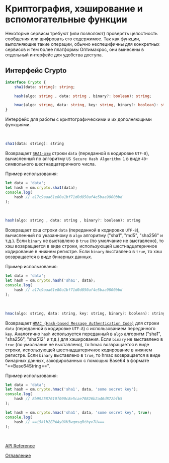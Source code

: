 # Криптография, хэширование и вспомогательные функции

Некоторые сервисы требуют (или позволяют) проверять целостность сообщения или шифровать его содержимое. Так как функции, выполняющие такие операции, обычно неспецифичны для конкретных сервисов и тем более платформы Оптимакрос, они вынесены в отдельный интерфейс для удобства доступа.

## Интерфейс Crypto<a name="crypto"></a>
```ts
interface Crypto {
	sha1(data: string): string;

	hash(algo: string , data: string , binary?: boolean): string;

	hmac(algo: string, data: string, key: string, binary?: boolean): string;
}
```
Интерфейс для работы с криптографическими и их дополняющими функциями.

&nbsp;

```js
sha1(data: string): string
```
Возвращает [`SHA1-хэш`](https://en.wikipedia.org/wiki/SHA-1) строки `data` (переданной в кодировке `UTF-8`), вычисленный по алгоритму `US Secure Hash Algorithm 1` в виде `40`-символьного шестнадцатеричного числа.

Пример использования:

```js
let data = 'data';
let hash = om.crypto.sha1(data);
console.log(
    hash // a17c9aaa61e80a1bf71d0d850af4e5baa9800bbd
);
```

&nbsp;

```js
hash(algo: string , data: string , binary?: boolean): string
```
Возвращает хэш строки `data` (переданной в кодировке `UTF-8`), вычисленный по указанному в `algo` алгоритму ("sha1", "md5", "sha256" и т.д.).
Если `binary` не выставлено в `true` (по умолчание не выставлено), то хэш возвращается в виде строки, использующей шестнадцатеричное кодирование в нижнем регистре.
Если `binary` выставлено в `true`, то хэш возвращается в виде бинарных данных.

Пример использования:

```js
let data = 'data';
let hash = om.crypto.hash('sha1', data);
console.log(
    hash // a17c9aaa61e80a1bf71d0d850af4e5baa9800bbd
);
```

&nbsp;

```js
hmac(algo: string, data: string, key: string, binary?: boolean): string
```
Возвращает [`HMAC (Hash-based Message Authentication Code)`](https://ru.wikipedia.org/wiki/HMAC) для строки `data` (переданной в кодировке `UTF-8`) с использованием переданного `key`. Аналогично `hash` используется переданный в `algo` алгоритм ("sha1", "sha256", "sha512" и т.д.) для хэширования.
Если `binary` не выставлено в `true` (по умолчание не выставлено), то hmac возвращается в виде строки, использующей шестнадцатеричное кодирование в нижнем регистре.
Если `binary` выставлено в `true`, то hmac возвращается в виде бинарных данных, закодированных с помощью Base64 в формате "==Base64String==".

Пример использования:

```js
let data = 'data';
let hash = om.crypto.hmac('sha1', data, 'some secret key');
console.log(
    hash // 8b992587610f000c8e5cae70826b2a46d872bfb5
);

let hash = om.crypto.hmac('sha1', data, 'some secret key', true);
console.log(
    hash // ==i5klh2EPAAyOXK5wgmsqRthyv7U===
);

```


&nbsp;

[API Reference](./API.md)

[Оглавление](../README.md)
